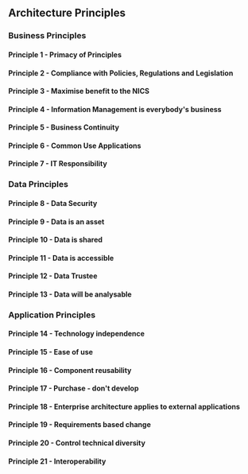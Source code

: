 ## Architecture Principles

### Business Principles

#### Principle 1 - Primacy of Principles

#### Principle 2 - Compliance with Policies, Regulations and Legislation

#### Principle 3 - Maximise benefit to the NICS

#### Principle 4 - Information Management is everybody's business

#### Principle 5 - Business Continuity

#### Principle 6 - Common Use Applications

#### Principle 7 - IT Responsibility

### Data Principles

#### Principle 8 - Data Security

#### Principle 9 - Data is an asset

#### Principle 10 - Data is shared

#### Principle 11 - Data is accessible

#### Principle 12 - Data Trustee

#### Principle 13 -  Data will be analysable

### Application Principles

#### Principle 14 - Technology independence

#### Principle 15 - Ease of use

#### Principle 16 - Component reusability

#### Principle 17 - Purchase - don't develop

#### Principle 18 - Enterprise architecture applies to external applications

#### Principle 19 - Requirements based change

#### Principle 20 - Control technical diversity

#### Principle 21 - Interoperability
